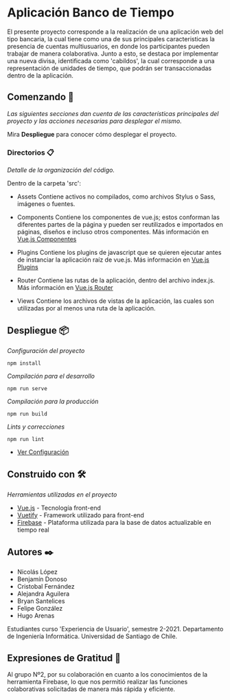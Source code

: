 # Aplicación Banco de Tiempo

El presente proyecto corresponde a la realización de una aplicación web del tipo bancaria, la cual tiene como una de sus principales caracteristicas la presencia de cuentas multiusuarios, en donde los participantes pueden trabajar de manera colaborativa.
Junto a esto, se destaca por implementar una nueva divisa, identificada como 'cabildos', la cual corresponde a una representación de unidades de tiempo, que podrán ser transaccionadas dentro de la aplicación.

## Comenzando 🚀

_Las siguientes secciones dan cuenta de las características principales del proyecto y las acciones necesarias para desplegar el mismo._

Mira **Despliegue** para conocer cómo desplegar el proyecto.

### Directorios 📋

_Detalle de la organización del código._

Dentro de la carpeta 'src':

* Assets
Contiene activos no compilados, como archivos Stylus o Sass, imágenes o fuentes.

* Components
Contiene los componentes de vue.js; estos conforman las diferentes partes de la página y pueden ser reutilizados e importados en páginas, diseños e incluso otros componentes.
Más información en [Vue.js Componentes](https://es.vuejs.org/v2/guide/components.html)

* Plugins
Contiene los plugins de javascript que se quieren ejecutar antes de instanciar la aplicación raíz de vue.js.
Más información en [Vue.js Plugins](https://es.vuejs.org/v2/guide/plugins.html)

* Router
Contiene las rutas de la aplicación, dentro del archivo index.js.
Más información en [Vue.js Router](https://router.vuejs.org/guide/)

* Views
Contiene los archivos de vistas de la aplicación, las cuales son utilizadas por al menos una ruta de la aplicación.

## Despliegue 📦

_Configuración del proyecto_

```
npm install
```

_Compilación para el desarrollo_

```
npm run serve
```

_Compilación para la producción_
```
npm run build
```

_Lints y correcciones_
```
npm run lint
```

* [Ver Configuración](https://cli.vuejs.org/config/)

## Construido con 🛠️

_Herramientas utilizadas en el proyecto_

* [Vue.js](https://es.vuejs.org/v2/guide/) - Tecnología front-end
* [Vuetify](https://vuetifyjs.com/en/) - Framework utilizado para front-end
* [Firebase](https://firebase.google.com/?hl=es-419) - Plataforma utilizada para la base de datos actualizable en tiempo real

## Autores ✒️

- Nicolás López
- Benjamín Donoso
- Cristobal Fernández
- Alejandra Aguilera
- Bryan Santelices
- Felipe González
- Hugo Arenas

Estudiantes curso 'Experiencia de Usuario', semestre 2-2021.
Departamento de Ingeniería Informática.
Universidad de Santiago de Chile.

## Expresiones de Gratitud 🎁

Al grupo Nº2, por su colaboración en cuanto a los conocimientos de la herramienta Firebase, lo que nos permitió realizar las funciones colaborativas solicitadas de manera más rápida y eficiente.

